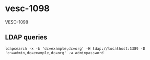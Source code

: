 # vesc-1098
VESC-1098

## LDAP queries

```
ldapsearch -x -b 'dc=example,dc=org' -H ldap://localhost:1389 -D 'cn=admin,dc=example,dc=org' -w adminpassword
```
